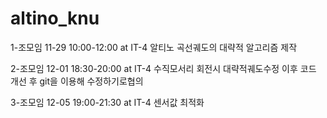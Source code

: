 # altino_knu

1-조모임
11-29 10:00-12:00 at IT-4
알티노 곡선궤도의 대략적 알고리즘 제작


2-조모임
12-01 18:30-20:00 at IT-4
수직모서리 회전시 대략적궤도수정 이후 코드 개선 후 git을 이용해 수정하기로협의

3-조모임
12-05 19:00-21:30 at IT-4
센서값 최적화
